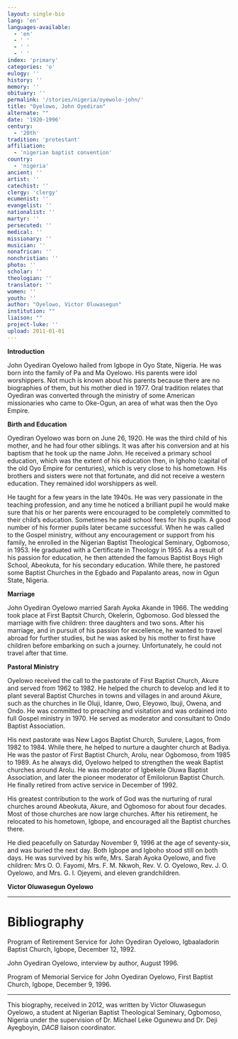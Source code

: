 ```yaml
---
layout: single-bio
lang: 'en'
languages-available:
  - 'en'
  - ' '
  - ' '
  - ' '
index: 'primary'
categories: 'o'
eulogy: ''
history: ''
memory: ''
obituary: ''
permalink: '/stories/nigeria/oyewolo-john/'
title: "Oyelowo, John Oyediran"
alternate: ""
date: '1920-1996'
century:
  - '20th'
tradition: 'protestant'
affiliation:
  - 'nigerian baptist convention'
country:
  - 'nigeria'
ancient: ''
artist: ''
catechist: ''
clergy: 'clergy'
ecumenist: ''
evangelist: ''
nationalist: ''
martyr: ''
persecuted: ''
medical: ''
missionary: ''
musician: ''
nonafrican: ''
nonchristian: ''
photo: ''
scholar: ''
theologian: ''
translator: ''
women: ''
youth: ''
author: "Oyelowo, Victor Oluwasegun"
institution: ""
liaison: ""
project-luke: ''
upload: 2011-01-01
---
```




**Introduction**

John Oyediran Oyelowo hailed from Igbope in Oyo State, Nigeria. He was born into the family of Pa and Ma Oyelowo. His parents were idol worshippers. Not much is known about his parents because there are no biographies of them, but his mother died in 1977. Oral tradition relates that Oyediran was converted through the ministry of some American missionaries who came to Oke-Ogun, an area of what was then the Oyo Empire.

**Birth and Education**

Oyediran Oyelowo was born on June 26, 1920. He was the third child of his mother, and he had four other siblings. It was after his conversion and at his baptism that he took up the name John. He received a primary school education, which was the extent of his education then, in Ighoho (capital of the old Oyo Empire for centuries), which is very close to his hometown. His brothers and sisters were not that fortunate, and did not receive a western education. They remained idol worshippers as well.

He taught for a few years in the late 1940s. He was very passionate in the teaching profession, and any time he noticed a brilliant pupil he would make sure that his or her parents were encouraged to be completely committed to their child’s education. Sometimes he paid school fees for his pupils. A good number of his former pupils later became successful. When he was called to the Gospel ministry, without any encouragement or support from his family, he enrolled in the Nigerian Baptist Theological Seminary, Ogbomoso, in 1953. He graduated with a Certificate in Theology in 1955. As a result of his passion for education, he then attended the famous Baptist Boys High School, Abeokuta, for his secondary education. While there, he pastored some Baptist Churches in the Egbado and Papalanto areas, now in Ogun State, Nigeria.

**Marriage**

John Oyediran Oyelowo married Sarah Ayoka Akande in 1966. The wedding took place at First Baptsit Church, Okelerin, Ogbomoso. God blessed the marriage with five children: three daughters and two sons. After his marriage, and in pursuit of his passion for excellence, he wanted to travel abroad for further studies, but he was asked by his mother to first have children before embarking on such a journey. Unfortunately, he could not travel after that time.

**Pastoral Ministry**

Oyelowo received the call to the pastorate of First Baptist Church, Akure and served from 1962 to 1982. He helped the church to develop and led it to plant several Baptist Churches in towns and villages in and around Akure, such as the churches in Ile Oluji, Idanre, Owo, Eleyowo, Ibuji, Owena, and Ondo. He was committed to preaching and visitation and was ordained into full Gospel ministry in 1970. He served as moderator and consultant to Ondo Baptist Association.

His next pastorate was New Lagos Baptist Church, Surulere, Lagos, from 1982 to 1984. While there, he helped to nurture a daughter church at Badiya. He was the pastor of First Baptist Church, Arolu, near Ogbomoso, from 1985 to 1989. As he always did, Oyelowo helped to strengthen the weak Baptist churches around Arolu. He was moderator of Igbekele Oluwa Baptist Association, and later the pioneer moderator of Emilolorun Baptist Church. He finally retired from active service in December of 1992.

His greatest contribution to the work of God was the nurturing of rural churches around Abeokuta, Akure, and Ogbomoso for about four decades. Most of those churches are now large churches. After his retirement, he relocated to his hometown, Igbope, and encouraged all the Baptist churches there.

He died peacefully on Saturday November 9, 1996 at the age of seventy-six, and was buried the next day. Both Igbope and Igboho stood still on both days. He was survived by his wife, Mrs. Sarah Ayoka Oyelowo, and five children: Mrs O. O. Fayomi, Mrs. F. M. Nkwoh, Rev. V. O. Oyelowo, Rev. J. O. Oyelowo, and Mrs. G. I. Ojeyemi, and eleven grandchildren.

**Victor Oluwasegun Oyelowo**

---

# Bibliography

Program of Retirement Service for John Oyediran Oyelowo, Igbaaladorin Baptist Church, Igbope, December 12, 1992.

John Oyediran Oyelowo, interview by author, August 1996.

Program of Memorial Service for John Oyediran Oyelowo, First Baptist Church, Igbope, December 9, 1996.

---

This biography, received in 2012, was written by Victor Oluwasegun Oyelowo, a student at Nigerian Baptist Theological Seminary, Ogbomoso, Nigeria under the supervision of Dr. Michael Leke Ogunewu and Dr. Deji Ayegboyin, *DACB* liaison coordinator.
